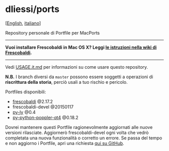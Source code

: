 dliessi/ports
=====

[[English](README.md), [italiano](README.it.md)]

Repository personale di Portfile per MacPorts

*****
**Vuoi installare Frescobaldi in Mac OS X? Leggi [le istruzioni nella wiki di Frescobaldi](https://github.com/wbsoft/frescobaldi/wiki/Come-installare-Frescobaldi-in-Mac-OS-X).**
*****

Vedi [USAGE.it.md](USAGE.it.md) per informazioni su come usare questo repository.

**N.B.** I branch diversi da `master` possono essere soggetti a operazioni di **riscrittura della storia**, perciò usali a tuo rischio e pericolo.

Portfiles disponibili:
* [frescobaldi](http://www.frescobaldi.org/) @2.17.2
* frescobaldi-devel @20150117
* [py-ly](https://pypi.python.org/pypi/python-ly) @0.4
* [py-python-poppler-qt4](https://github.com/wbsoft/python-poppler-qt4) @0.18.2

Dovrei mantenere questi Portfile ragionevolmente aggiornati alle nuove versioni rilasciate.
Aggiornerò frescobaldi-devel ogni volta che vedrò completata una nuova funzionalità o corretto un errore.
Se passa del tempo e non aggiorno i Portfile, apri una richiesta [qui su GitHub](https://github.com/dliessi/ports/issues).
